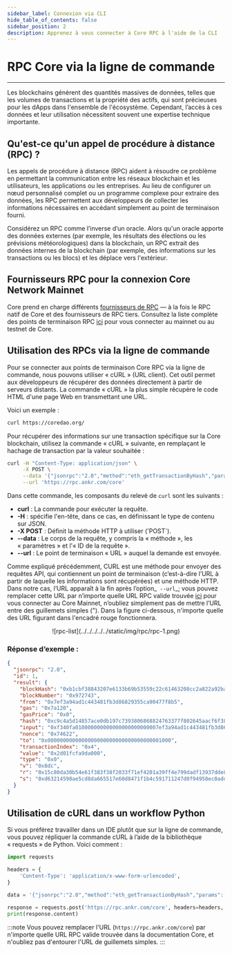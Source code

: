 ```yaml
---
sidebar_label: Connexion via CLI
hide_table_of_contents: false
sidebar_position: 2
description: Apprenez à vous connecter à Core RPC à l'aide de la CLI
---
```


# RPC Core via la ligne de commande

---

Les blockchains génèrent des quantités massives de données, telles que les volumes de transactions et la propriété des actifs, qui sont précieuses pour les dApps dans l'ensemble de l'écosystème. Cependant, l’accès à ces données et leur utilisation nécessitent souvent une expertise technique importante.

## Qu'est-ce qu'un appel de procédure à distance (RPC) ?

Les appels de procédure à distance (RPC) aident à résoudre ce problème en permettant la communication entre les réseaux blockchain et les utilisateurs, les applications ou les entreprises. Au lieu de configurer un nœud personnalisé complet ou un programme complexe pour extraire des données, les RPC permettent aux développeurs de collecter les informations nécessaires en accédant simplement au point de terminaison fourni.

Considérez un RPC comme l’inverse d’un oracle. Alors qu'un oracle apporte des données externes (par exemple, les résultats des élections ou les prévisions météorologiques) dans la blockchain, un RPC extrait des données internes de la blockchain (par exemple, des informations sur les transactions ou les blocs) et les déplace vers l'extérieur.

## Fournisseurs RPC pour la connexion Core Network Mainnet

Core prend en charge différents [fournisseurs de RPC](https://chainlist.org/chain/1116) — à la fois le RPC natif de Core et des fournisseurs de RPC tiers. Consultez la liste complète des points de terminaison RPC [ici](./rpc-list.md) pour vous connecter au mainnet ou au testnet de Core.

## Utilisation des RPCs via la ligne de commande

Pour se connecter aux points de terminaison Core RPC via la ligne de commande, nous pouvons utiliser « cURL » (URL client). Cet outil permet aux développeurs de récupérer des données directement à partir de serveurs distants. La commande « cURL » la plus simple récupère le code HTML d'une page Web en transmettant une URL.

Voici un exemple :

```bash
curl https://coredao.org/
```

Pour récupérer des informations sur une transaction spécifique sur la Core blockchain, utilisez la commande « cURL » suivante, en remplaçant le hachage de transaction par la valeur souhaitée :

```bash
curl -H "Content-Type: application/json" \
     -X POST \
     --data '{"jsonrpc":"2.0","method":"eth_getTransactionByHash","params":["0xc9c4a5d14857ace0db197c7393806868824763377f802645aacf6f38d9c309b7"],"id":1}' \
     --url 'https://rpc.ankr.com/core'
```

Dans cette commande, les composants du relevé de `curl` sont les suivants :

- **curl** : La commande pour exécuter la requête.
- **-H** : spécifie l'en-tête, dans ce cas, en définissant le type de contenu sur JSON.
- **-X POST** : Définit la méthode HTTP à utiliser ('POST\`).
- **--data** : Le corps de la requête, y compris la « méthode », les « paramètres » et l'« ID de la requête ».
- **--url** : Le point de terminaison « URL » auquel la demande est envoyée.

Comme expliqué précédemment, CURL est une méthode pour envoyer des requêtes API, qui contiennent un point de terminaison (c’est-à-dire l’URL à partir de laquelle les informations sont récupérées) et une méthode HTTP. Dans notre cas, l’URL apparaît à la fin après l’option_` --url`_; vous pouvez remplacer cette URL par n’importe quelle URL RPC valide trouvée [ici](https://chainlist.org/chain/1116) pour vous connecter au Core Mainnet, n’oubliez simplement pas de mettre l’URL entre des guillemets simples ("). Dans la figure ci-dessous, n'importe quelle des URL figurant dans l'encadré rouge fonctionnera.

<p align="center">
![rpc-list](../../../../../static/img/rpc/rpc-1.png)
</p>

### Réponse d’exemple :

```json
{
  "jsonrpc": "2.0",
  "id": 1,
  "result": {
    "blockHash": "0xb1cbf38843207e6133b69b53559c22c61463208cc2a822a92ba18e30da3054ba",
    "blockNumber": "0x972743",
    "from": "0x7ef3a94ad1c443481fb3d86829355ca90477f8b5",
    "gas": "0x7a120",
    "gasPrice": "0x0",
    "hash": "0xc9c4a5d14857ace0db197c7393806868824763377f802645aacf6f38d9c309b7",
    "input": "0xf340fa010000000000000000000000007ef3a94ad1c443481fb3d86829355ca90477f8b5",
    "nonce": "0x74622",
    "to": "0x0000000000000000000000000000000000001000",
    "transactionIndex": "0x4",
    "value": "0x2d01fcfa9da000",
    "type": "0x0",
    "v": "0x8dc",
    "r": "0x15c80da30b54e61f383f38f2033f71ef4201a39ff4e799dadf13937dde88b1a0",
    "s": "0xd63214598ae5cd8da665517e60d8471f1b4c591711247d0f94958ec0add4ba9"
  }
}
```

## Utilisation de cURL dans un workflow Python

Si vous préférez travailler dans un IDE plutôt que sur la ligne de commande, vous pouvez répliquer la commande cURL à l’aide de la bibliothèque « requests » de Python. Voici comment :

```python
import requests

headers = {
    'Content-Type': 'application/x-www-form-urlencoded',
}

data = '{"jsonrpc":"2.0","method":"eth_getTransactionByHash","params":["0xc9c4a5d14857ace0db197c7393806868824763377f802645aacf6f38d9c309b7"],"id":1}'

response = requests.post('https://rpc.ankr.com/core', headers=headers, data=data)
print(response.content)
```

:::note
Vous pouvez remplacer l'URL (`https://rpc.ankr.com/core`) par n'importe quelle URL RPC valide trouvée dans la documentation Core, et n'oubliez pas d'entourer l'URL de guillemets simples.
:::
